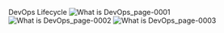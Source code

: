 DevOps Lifecycle
![What is DevOps_page-0001](https://user-images.githubusercontent.com/113226189/217448504-56d25bef-1a90-478f-8f30-4a817cf882dc.jpg)
![What is DevOps_page-0002](https://user-images.githubusercontent.com/113226189/217448528-d5ee977d-ca20-4341-ada8-cfb3536652dc.jpg)
![What is DevOps_page-0003](https://user-images.githubusercontent.com/113226189/217448550-1931b8fd-b891-4b7b-b4d1-e430512fd56a.jpg)
